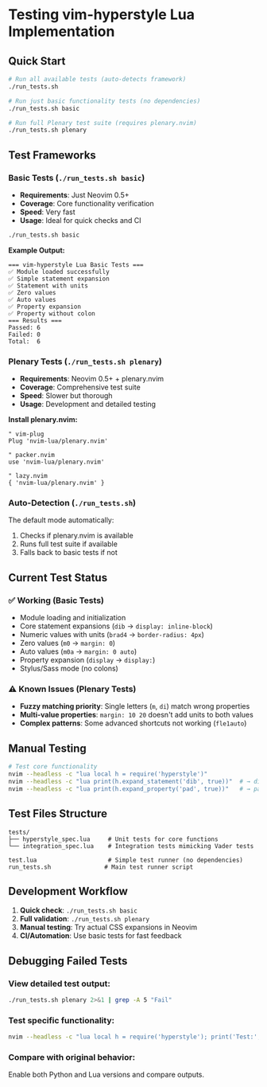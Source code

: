 # Testing vim-hyperstyle Lua Implementation

## Quick Start
```bash
# Run all available tests (auto-detects framework)
./run_tests.sh

# Run just basic functionality tests (no dependencies)
./run_tests.sh basic

# Run full Plenary test suite (requires plenary.nvim)
./run_tests.sh plenary
```

## Test Frameworks

### Basic Tests (`./run_tests.sh basic`)
- **Requirements**: Just Neovim 0.5+
- **Coverage**: Core functionality verification
- **Speed**: Very fast
- **Usage**: Ideal for quick checks and CI

```bash
./run_tests.sh basic
```

**Example Output:**
```
=== vim-hyperstyle Lua Basic Tests ===
✅ Module loaded successfully
✅ Simple statement expansion
✅ Statement with units
✅ Zero values
✅ Auto values
✅ Property expansion
✅ Property without colon
=== Results ===
Passed: 6
Failed: 0
Total:  6
```

### Plenary Tests (`./run_tests.sh plenary`)
- **Requirements**: Neovim 0.5+ + plenary.nvim
- **Coverage**: Comprehensive test suite
- **Speed**: Slower but thorough
- **Usage**: Development and detailed testing

**Install plenary.nvim:**
```vim
" vim-plug
Plug 'nvim-lua/plenary.nvim'

" packer.nvim
use 'nvim-lua/plenary.nvim'

" lazy.nvim
{ 'nvim-lua/plenary.nvim' }
```

### Auto-Detection (`./run_tests.sh`)
The default mode automatically:
1. Checks if plenary.nvim is available
2. Runs full test suite if available
3. Falls back to basic tests if not

## Current Test Status

### ✅ Working (Basic Tests)
- Module loading and initialization
- Core statement expansions (`dib` → `display: inline-block`)
- Numeric values with units (`brad4` → `border-radius: 4px`)
- Zero values (`m0` → `margin: 0`)
- Auto values (`m0a` → `margin: 0 auto`)
- Property expansion (`display` → `display:`)
- Stylus/Sass mode (no colons)

### ⚠️ Known Issues (Plenary Tests)
- **Fuzzy matching priority**: Single letters (`m`, `di`) match wrong properties
- **Multi-value properties**: `margin: 10 20` doesn't add units to both values
- **Complex patterns**: Some advanced shortcuts not working (`fle1auto`)

## Manual Testing
```bash
# Test core functionality
nvim --headless -c "lua local h = require('hyperstyle')"
nvim --headless -c "lua print(h.expand_statement('dib', true))"  # → display: inline-block
nvim --headless -c "lua print(h.expand_property('pad', true))"   # → padding:
```

## Test Files Structure
```
tests/
├── hyperstyle_spec.lua     # Unit tests for core functions
└── integration_spec.lua    # Integration tests mimicking Vader tests

test.lua                    # Simple test runner (no dependencies)
run_tests.sh               # Main test runner script
```

## Development Workflow

1. **Quick check**: `./run_tests.sh basic` 
2. **Full validation**: `./run_tests.sh plenary`
3. **Manual testing**: Try actual CSS expansions in Neovim
4. **CI/Automation**: Use basic tests for fast feedback

## Debugging Failed Tests

### View detailed test output:
```bash
./run_tests.sh plenary 2>&1 | grep -A 5 "Fail"
```

### Test specific functionality:
```bash
nvim --headless -c "lua local h = require('hyperstyle'); print('Test:', h.expand_statement('YOUR_TEST', true))" -c quit
```

### Compare with original behavior:
Enable both Python and Lua versions and compare outputs.